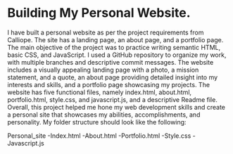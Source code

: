 # Building My Personal Website.

I have built a personal website as per the project requirements from Calliope. The site has a landing page, an about page, and a portfolio page. The main objective of the project was to practice writing semantic HTML, basic CSS, and JavaScript. I used a GitHub repository to organize my work, with multiple branches and descriptive commit messages. The website includes a visually appealing landing page with a photo, a mission statement, and a quote, an about page providing detailed insight into my interests and skills, and a portfolio page showcasing my projects. The website has five functional files, namely index.html, about.html, portfolio.html, style.css, and javascript.js, and a descriptive Readme file. Overall, this project helped me hone my web development skills and create a personal site that showcases my abilities, accomplishments, and personality. My folder structure should look like the following:

Personal_site
-Index.html
-About.html
-Portfolio.html
-Style.css
-Javascript.js
